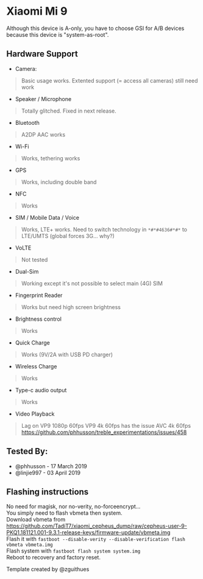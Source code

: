 # Xiaomi Mi 9

Although this device is A-only, you have to choose GSI for A/B devices because this device is "system-as-root".

## Hardware Support

* Camera:
> Basic usage works. Extented support (= access all cameras) still need work

* Speaker / Microphone
> Totally glitched. Fixed in next release.

* Bluetooth
> A2DP AAC works

* Wi-Fi
> Works, tethering works

* GPS
> Works, including double band

* NFC
> Works

* SIM / Mobile Data / Voice
> Works, LTE+ works. Need to switch technology in `*#*#4636#*#*` to LTE/UMTS (global forces 3G... why?)

* VoLTE
> Not tested

* Dual-Sim
> Working except it's not possible to select main (4G) SIM

* Fingerprint Reader
> Works but need high screen brightness

* Brightness control
> Works

* Quick Charge
> Works (9V/2A with USB PD charger)

* Wireless Charge
> Works

* Type-c audio output
> Works

* Video Playback
> Lag on
> VP9 1080p 60fps
> VP9 4k 60fps has the issue
> AVC 4k 60fps 
> https://github.com/phhusson/treble_experimentations/issues/458

## Tested By:
* @phhusson - 17 March 2019
* @linjie997 - 03 April 2019

## Flashing instructions

No need for magisk, nor no-verity, no-forceencrypt... \
You simply need to flash vbmeta then system. \
Download vbmeta from https://github.com/TadiT7/xiaomi_cepheus_dump/raw/cepheus-user-9-PKQ1.181121.001-9.3.1-release-keys/firmware-update/vbmeta.img \
Flash it with `fastboot --disable-verity --disable-verification flash vbmeta vbmeta.img` \
Flash system with `fastboot flash system system.img` \
Reboot to recovery and factory reset.


Template created by @zguithues